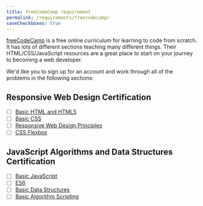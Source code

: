 ```yaml
---
title: freeCodeCamp requirement
permalink: /requirements/freecodecamp/
saveCheckboxes: true
---
```


[freeCodeCamp](https://www.freecodecamp.org/) is a free online curriculum for learning to code from scratch. It has lots of different sections teaching many different things. Their HTML/CSS/JavaScript resources are a great place to start on your journey to becoming a web developer.

We'd like you to sign up for an account and work through all of the problems in the following sections:

## Responsive Web Design Certification

- [ ] [Basic HTML and HTML5](https://www.freecodecamp.org/learn/responsive-web-design/basic-html-and-html5/)
- [ ] [Basic CSS](https://learn.freecodecamp.org/responsive-web-design/basic-css/)
- [ ] [Responsive Web Design Principles](https://learn.freecodecamp.org/responsive-web-design/responsive-web-design-principles/)
- [ ] [CSS Flexbox](https://learn.freecodecamp.org/responsive-web-design/css-flexbox/)

## JavaScript Algorithms and Data Structures Certification

- [ ] [Basic JavaScript](https://learn.freecodecamp.org/javascript-algorithms-and-data-structures/basic-javascript/)
- [ ] [ES6](https://learn.freecodecamp.org/javascript-algorithms-and-data-structures/es6/)
- [ ] [Basic Data Structures](https://learn.freecodecamp.org/javascript-algorithms-and-data-structures/basic-data-structures/)
- [ ] [Basic Algorithm Scripting](https://learn.freecodecamp.org/javascript-algorithms-and-data-structures/basic-algorithm-scripting/)
